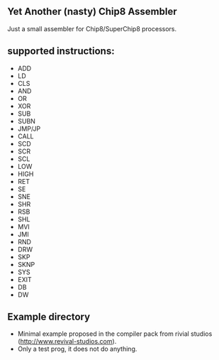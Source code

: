 Yet Another (nasty) Chip8 Assembler
-----------------------------------

Just a small assembler for Chip8/SuperChip8 processors.

## supported instructions: ##

- ADD
- LD
- CLS
- AND
- OR
- XOR
- SUB
- SUBN
- JMP/JP
- CALL
- SCD
- SCR
- SCL
- LOW
- HIGH
- RET
- SE
- SNE
- SHR
- RSB
- SHL
- MVI
- JMI
- RND
- DRW
- SKP
- SKNP
- SYS
- EXIT
- DB
- DW

## Example directory ##
 - Minimal example proposed in the compiler pack from rivial studios (http://www.revival-studios.com). 
 - Only a test prog, it does not do anything.
